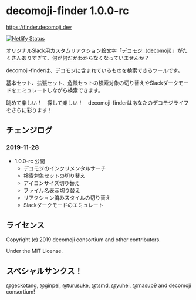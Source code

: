 # decomoji-finder 1.0.0-rc

https://finder.decomoji.dev

[![Netlify Status](https://api.netlify.com/api/v1/badges/d92c4975-0578-44fa-a005-3d53c1d7363b/deploy-status)](https://app.netlify.com/sites/decomoji-finder/deploys)

オリジナルSlack用カスタムリアクション絵文字「[デコモジ（decomoji）](https://git.io/decomoji)」がたくさんありすぎて、何が何だかわからなくなっていませんか？

decomoji-finderは、デコモジに含まれているものを検索できるツールです。

基本セット、拡張セット、危険セットの検索対象の切り替えやSlackダークモードをエミュレートしながら検索できます。

眺めて楽しい！　探して楽しい！　decomoji-finderはあなたのデコモジライフをさらに彩ります！

## チェンジログ

### 2019-11-28

- 1.0.0-rc 公開
  - デコモジのインクリメンタルサーチ
  - 検索対象セットの切り替え
  - アイコンサイズ切り替え
  - ファイル名表示切り替え
  - リアクション済みスタイルの切り替え
  - Slackダークモードのエミュレート

## ライセンス

Copyright (c) 2019 decomoji consortium and other contributors.

Under the MIT License.

## スペシャルサンクス！

[@geckotang](https://github.com/geckotang), [@ginpei](https://github.com/ginpei), [@turusuke](https://github.com/turusuke), [@tsmd](https://github.com/tsmd), [@yuhei](https://github.com/yuhei), [@masup9](https://github.com/masup9) and decomoji consortium!